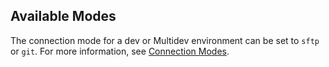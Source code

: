 ## Available Modes

The connection mode for a dev or Multidev environment can be set to `sftp` or `git`. For more information, see [Connection Modes](/guides/quickstart/connection-modes).
